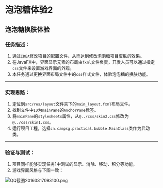 # 泡泡糖体验2

## **泡泡糖换肤体验**

### **任务描述：**

1. 通过`IDEA`修改项目的配置文件，从而达到修改泡泡糖项目皮肤的效果。
2. 在JavaFX中，界面显示元素的布局由`fxml`文件负责，开发人员可以通过指定`css`文件来设置游戏界面的外观。
3. 本任务通过更换界面布局文件中的`css`样式文件，体验泡泡糖的换肤功能。

---

### **实现思路：**

1. 定位到`src/res/layout`文件夹下的`main_layout.fxml`布局文件。
2. 找到文件中`ID`为`mainPane`的`AnchorPane`标签。
3. 将`mainPane`的`stylesheets`属性，从`@../css/skin2.css`修改为`@../css/skin1.css`。
4. 运行项目工程，选择`cn.campsg.practical.bubble.MainClass`类作为启动类。

---

### 验证与测试：

1. 项目同样能够实现任务1中测试的显示、消除、移动、积分等功能。
2. 游戏界面风格与下图一致：

 ![QQ截图20160317093100.png](http://www.csgmooc.com/ueditor/jsp/upload/image/20160316/1458180028191063409.png) 